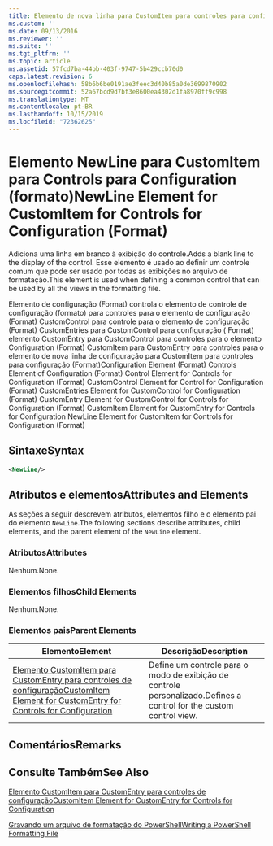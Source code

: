 ```yaml
---
title: Elemento de nova linha para CustomItem para controles para configuração (formato) | Microsoft Docs
ms.custom: ''
ms.date: 09/13/2016
ms.reviewer: ''
ms.suite: ''
ms.tgt_pltfrm: ''
ms.topic: article
ms.assetid: 57fcd7ba-44bb-403f-9747-5b429ccb70d0
caps.latest.revision: 6
ms.openlocfilehash: 58b6b6be0191ae3feec3d40b85a0de3699870902
ms.sourcegitcommit: 52a67bcd9d7bf3e8600ea4302d1fa8970ff9c998
ms.translationtype: MT
ms.contentlocale: pt-BR
ms.lasthandoff: 10/15/2019
ms.locfileid: "72362625"
---
```

# <a name="newline-element-for-customitem-for-controls-for-configuration-format"></a><span data-ttu-id="3a14b-102">Elemento NewLine para CustomItem para Controls para Configuration (formato)</span><span class="sxs-lookup"><span data-stu-id="3a14b-102">NewLine Element for CustomItem for Controls for Configuration (Format)</span></span>

<span data-ttu-id="3a14b-103">Adiciona uma linha em branco à exibição do controle.</span><span class="sxs-lookup"><span data-stu-id="3a14b-103">Adds a blank line to the display of the control.</span></span> <span data-ttu-id="3a14b-104">Esse elemento é usado ao definir um controle comum que pode ser usado por todas as exibições no arquivo de formatação.</span><span class="sxs-lookup"><span data-stu-id="3a14b-104">This element is used when defining a common control that can be used by all the views in the formatting file.</span></span>

<span data-ttu-id="3a14b-105">Elemento de configuração (Format) controla o elemento de controle de configuração (formato) para controles para o elemento de configuração (Format) CustomControl para controle para o elemento de configuração (Format) CustomEntries para CustomControl para configuração ( Format) elemento CustomEntry para CustomControl para controles para o elemento Configuration (Format) CustomItem para CustomEntry para controles para o elemento de nova linha de configuração para CustomItem para controles para configuração (Format)</span><span class="sxs-lookup"><span data-stu-id="3a14b-105">Configuration Element (Format) Controls Element of Configuration (Format) Control Element for Controls for Configuration (Format) CustomControl Element for Control for Configuration (Format) CustomEntries Element for CustomControl for Configuration (Format) CustomEntry Element for CustomControl for Controls for Configuration (Format) CustomItem Element for CustomEntry for Controls for Configuration NewLine Element for CustomItem for Controls for Configuration (Format)</span></span>

## <a name="syntax"></a><span data-ttu-id="3a14b-106">Sintaxe</span><span class="sxs-lookup"><span data-stu-id="3a14b-106">Syntax</span></span>

```xml
<NewLine/>
```

## <a name="attributes-and-elements"></a><span data-ttu-id="3a14b-107">Atributos e elementos</span><span class="sxs-lookup"><span data-stu-id="3a14b-107">Attributes and Elements</span></span>

<span data-ttu-id="3a14b-108">As seções a seguir descrevem atributos, elementos filho e o elemento pai do elemento `NewLine`.</span><span class="sxs-lookup"><span data-stu-id="3a14b-108">The following sections describe attributes, child elements, and the parent element of the `NewLine` element.</span></span>

### <a name="attributes"></a><span data-ttu-id="3a14b-109">Atributos</span><span class="sxs-lookup"><span data-stu-id="3a14b-109">Attributes</span></span>

<span data-ttu-id="3a14b-110">Nenhum.</span><span class="sxs-lookup"><span data-stu-id="3a14b-110">None.</span></span>

### <a name="child-elements"></a><span data-ttu-id="3a14b-111">Elementos filhos</span><span class="sxs-lookup"><span data-stu-id="3a14b-111">Child Elements</span></span>

<span data-ttu-id="3a14b-112">Nenhum.</span><span class="sxs-lookup"><span data-stu-id="3a14b-112">None.</span></span>

### <a name="parent-elements"></a><span data-ttu-id="3a14b-113">Elementos pais</span><span class="sxs-lookup"><span data-stu-id="3a14b-113">Parent Elements</span></span>

|<span data-ttu-id="3a14b-114">Elemento</span><span class="sxs-lookup"><span data-stu-id="3a14b-114">Element</span></span>|<span data-ttu-id="3a14b-115">Descrição</span><span class="sxs-lookup"><span data-stu-id="3a14b-115">Description</span></span>|
|-------------|-----------------|
|[<span data-ttu-id="3a14b-116">Elemento CustomItem para CustomEntry para controles de configuração</span><span class="sxs-lookup"><span data-stu-id="3a14b-116">CustomItem Element for CustomEntry for Controls for Configuration</span></span>](./customitem-element-for-customentry-for-controls-for-configuration-format.md)|<span data-ttu-id="3a14b-117">Define um controle para o modo de exibição de controle personalizado.</span><span class="sxs-lookup"><span data-stu-id="3a14b-117">Defines a control for the custom control view.</span></span>|

## <a name="remarks"></a><span data-ttu-id="3a14b-118">Comentários</span><span class="sxs-lookup"><span data-stu-id="3a14b-118">Remarks</span></span>

## <a name="see-also"></a><span data-ttu-id="3a14b-119">Consulte Também</span><span class="sxs-lookup"><span data-stu-id="3a14b-119">See Also</span></span>

[<span data-ttu-id="3a14b-120">Elemento CustomItem para CustomEntry para controles de configuração</span><span class="sxs-lookup"><span data-stu-id="3a14b-120">CustomItem Element for CustomEntry for Controls for Configuration</span></span>](./customitem-element-for-customentry-for-controls-for-configuration-format.md)

[<span data-ttu-id="3a14b-121">Gravando um arquivo de formatação do PowerShell</span><span class="sxs-lookup"><span data-stu-id="3a14b-121">Writing a PowerShell Formatting File</span></span>](./writing-a-powershell-formatting-file.md)
